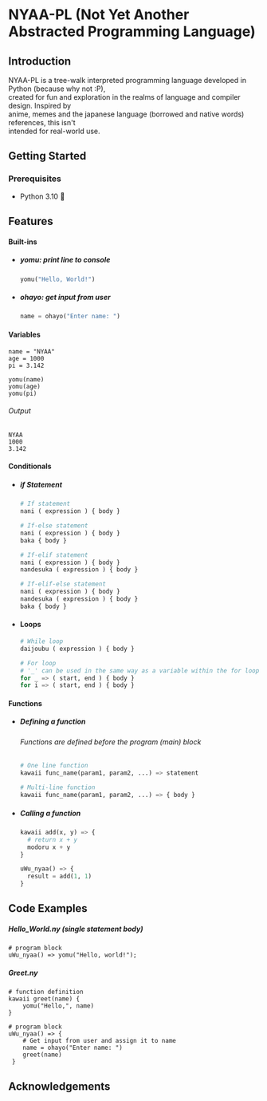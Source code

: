 # NYAA-PL (Not Yet Another Abstracted Programming Language)

## Introduction

NYAA-PL is a tree-walk interpreted programming language developed in Python (because why not :P),  
created for fun and exploration in the realms of language and compiler design. Inspired by  
anime, memes and the japanese language (borrowed and native words) references, this isn't  
intended for real-world use.

## Getting Started

### Prerequisites

- Python 3.10 🐍

## Features

#### Built-ins

- ##### yomu: print line to console
  ```python
  yomu("Hello, World!")
  ```
- ##### ohayo: get input from user
  ```python
  name = ohayo("Enter name: ")
  ```

#### Variables

```
name = "NYAA"
age = 1000
pi = 3.142

yomu(name)
yomu(age)
yomu(pi)
```

###### Output

```
NYAA
1000
3.142
```

#### Conditionals

- ##### if Statement
    ``` python
    # If statement
    nani ( expression ) { body }
    
    # If-else statement
    nani ( expression ) { body }
    baka { body }

    # If-elif statement
    nani ( expression ) { body }
    nandesuka ( expression ) { body }

    # If-elif-else statement
    nani ( expression ) { body }
    nandesuka ( expression ) { body }
    baka { body }
    ```    

- #### Loops
    ``` python
    # While loop
    daijoubu ( expression ) { body }
  
    # For loop
    # '_' can be used in the same way as a variable within the for loop
    for _ => ( start, end ) { body }
    for i => ( start, end ) { body }
    ```

#### Functions

- ##### Defining a function
  ###### Functions are defined before the program (main) block
  ```python
  # One line function
  kawaii func_name(param1, param2, ...) => statement 
  
  # Multi-line function
  kawaii func_name(param1, param2, ...) => { body } 
  ```
- ##### Calling a function
  ```python
  kawaii add(x, y) => {
    # return x + y 
    modoru x + y
  }
  
  uWu_nyaa() => {
    result = add(1, 1)
  }
  ```

## Code Examples

##### Hello_World.ny (single statement body)

```  
# program block  
uWu_nyaa() => yomu("Hello, world!");  
```  

##### Greet.ny

```  
# function definition  
kawaii greet(name) {
	yomu("Hello,", name)
}  
  
# program block  
uWu_nyaa() => {  
	# Get input from user and assign it to name
	name = ohayo("Enter name: ") 
	greet(name)
 }  
```

## Acknowledgements
